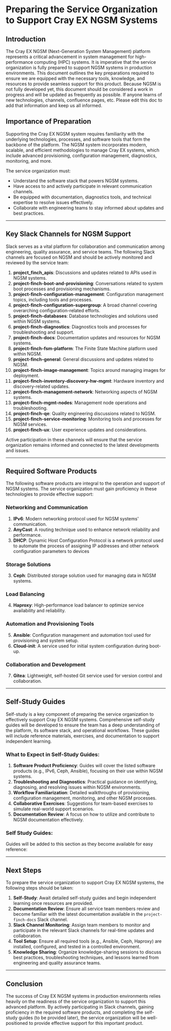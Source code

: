 # Preparing the Service Organization to Support Cray EX NGSM Systems

## Introduction

The Cray EX NGSM (Next-Generation System Management) platform represents a critical advancement in system management for high-performance computing (HPC) systems. It is imperative that the service organization is fully prepared to support NGSM systems in production environments. This document outlines the key preparations required to ensure we are equipped with the necessary tools, knowledge, and resources to provide seamless support for this product.  Because NGSM is not fully developed yet, this document should be considered a work in progress and will be updated as frequently as possible.  If anyone learns of new technologies, channels, confluence pages, etc.  Please edit this doc to add that information and keep us all informed.

## Importance of Preparation

Supporting the Cray EX NGSM system requires familiarity with the underlying technologies, processes, and 
software tools that form the backbone of the platform. The NGSM system incorporates modern, scalable, and 
efficient methodologies to manage Cray EX systems, which include advanced provisioning, configuration 
management, diagnostics, monitoring, and more.

The service organization must:
- Understand the software stack that powers NGSM systems.
- Have access to and actively participate in relevant communication channels.
- Be equipped with documentation, diagnostics tools, and technical expertise to resolve issues effectively.
- Collaborate with engineering teams to stay informed about updates and best practices.

---

## Key Slack Channels for NGSM Support

Slack serves as a vital platform for collaboration and communication among engineering, quality assurance, and 
service teams. The following Slack channels are focused on NGSM and should be actively monitored and reviewed by 
the service team:

1. **project_finch_apis**: Discussions and updates related to APIs used in NGSM systems.
2. **project-finch-boot-and-provisioning**: Conversations related to system boot processes and provisioning 
mechanisms.
3. **project-finch-configuration-management**: Configuration management topics, including tools and processes.
4. **project-finch-configuration-supergroup**: A broad channel covering overarching configuration-related 
efforts.
5. **project-finch-databases**: Database technologies and solutions used within NGSM systems.
6. **project-finch-diagnostics**: Diagnostics tools and processes for troubleshooting and support.
7. **project-finch-docs**: Documentation updates and resources for NGSM systems.
8. **project-finch-fsm-platform**: The Finite State Machine platform used within NGSM.
9. **project-finch-general**: General discussions and updates related to NGSM.
10. **project-finch-image-management**: Topics around managing images for deployment.
11. **project-finch-inventory-discovery-hw-mgmt**: Hardware inventory and discovery-related updates.
12. **project-finch-management-network**: Networking aspects of NGSM systems.
13. **project-finch-mgmt-nodes**: Management node operations and troubleshooting.
14. **project-finch-qe**: Quality engineering discussions related to NGSM.
15. **project-finch-service-monitoring**: Monitoring tools and processes for NGSM services.
16. **project-finch-ux**: User experience updates and considerations.

Active participation in these channels will ensure that the service organization remains informed and connected 
to the latest developments and issues.

---

## Required Software Products

The following software products are integral to the operation and support of NGSM systems. The service 
organization must gain proficiency in these technologies to provide effective support:

### Networking and Communication
1. **IPv6**: Modern networking protocol used for NGSM systems' communication.
2. **AnyCast**: A routing technique used to enhance network reliability and performance.
3. **DHCP**: Dynamic Host Configuration Protocol is a network protocol used to automate the process of assigning IP addresses and other network configuration parameters to devices 

### Storage Solutions
3. **Ceph**: Distributed storage solution used for managing data in NGSM systems.

### Load Balancing
4. **Haproxy**: High-performance load balancer to optimize service availability and reliability.

### Automation and Provisioning Tools
5. **Ansible**: Configuration management and automation tool used for provisioning and system setup.
6. **Cloud-init**: A service used for initial system configuration during boot-up.

### Collaboration and Development
7. **Gitea**: Lightweight, self-hosted Git service used for version control and collaboration.

---

## Self-Study Guides

Self-study is a key component of preparing the service organization to effectively support Cray EX NGSM systems. 
Comprehensive self-study guides will be developed to ensure the team has a deep understanding of the platform, 
its software stack, and operational workflows. These guides will include reference materials, exercises, and 
documentation to support independent learning.

### What to Expect in Self-Study Guides:
1. **Software Product Proficiency**: Guides will cover the listed software products (e.g., IPv6, Ceph, Ansible), 
focusing on their use within NGSM systems.
2. **Troubleshooting and Diagnostics**: Practical guidance on identifying, diagnosing, and resolving issues 
within NGSM environments.
3. **Workflow Familiarization**: Detailed walkthroughs of provisioning, configuration management, monitoring, 
and other NGSM processes.
4. **Collaborative Exercises**: Suggestions for team-based exercises to simulate real-world support scenarios.
5. **Documentation Review**: A focus on how to utilize and contribute to NGSM documentation effectively.

### Self Study Guides:
Guides will be added to this section as they become available for easy reference:



---

## Next Steps

To prepare the service organization to support Cray EX NGSM systems, the following steps should be taken:

1. **Self-Study**: Await detailed self-study guides and begin independent learning once resources are provided.
2. **Documentation Review**: Ensure all service team members review and become familiar with the latest 
documentation available in the `project-finch-docs` Slack channel.
3. **Slack Channel Monitoring**: Assign team members to monitor and participate in the relevant Slack channels 
for real-time updates and collaboration.
4. **Tool Setup**: Ensure all required tools (e.g., Ansible, Ceph, Haproxy) are installed, configured, and 
tested in a controlled environment.
5. **Knowledge Sharing**: Organize knowledge-sharing sessions to discuss best practices, troubleshooting 
techniques, and lessons learned from engineering and quality assurance teams.

---

## Conclusion

The success of Cray EX NGSM systems in production environments relies heavily on the readiness of the service 
organization to support this advanced platform. By actively participating in Slack channels, gaining proficiency 
in the required software products, and completing the self-study guides (to be provided later), the service 
organization will be well-positioned to provide effective support for this important product.

